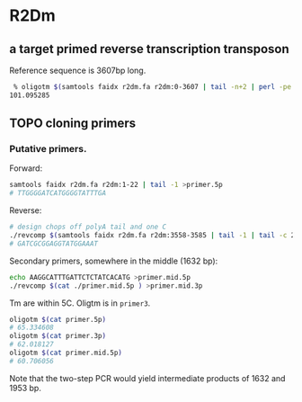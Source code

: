 # R2Dm

## a target primed reverse transcription transposon

Reference sequence is 3607bp long.

```sh
 % oligotm $(samtools faidx r2dm.fa r2dm:0-3607 | tail -n+2 | perl -pe 's/\n//')                                                                                                                 ~/r2dm (master) oog
101.095285
```

## TOPO cloning primers

### Putative primers.

Forward: 

```sh
samtools faidx r2dm.fa r2dm:1-22 | tail -1 >primer.5p
# TTGGGGATCATGGGGTATTTGA
```

Reverse:

```sh
# design chops off polyA tail and one C
./revcomp $(samtools faidx r2dm.fa r2dm:3558-3585 | tail -1 | tail -c 23 | head -c 21) >primer.3p
# GATCGCGGAGGTATGGAAAT
```

Secondary primers, somewhere in the middle (1632 bp):

```sh
echo AAGGCATTTGATTCTCTATCACATG >primer.mid.5p
./revcomp $(cat ./primer.mid.5p ) >primer.mid.3p
```

Tm are within 5C. Oligtm is in `primer3`.

```sh
oligotm $(cat primer.5p)
# 65.334608
oligotm $(cat primer.3p)
# 62.018127
oligotm $(cat primer.mid.5p)
# 60.706056
```

Note that the two-step PCR would yield intermediate products of 1632 and 1953 bp.
